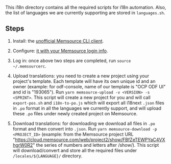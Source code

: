 This i18n directory contains all the required scripts for i18n automation. Also, the list of languages we are currently supporting are stored in `languages.sh`.

## Steps

1. Install: the [unofficial Memsource CLI client](https://github.com/unofficial-memsource/memsource-cli-client#pip-install).

2. Configure: [it with your Memsource login info](https://github.com/unofficial-memsource/memsource-cli-client#configuration-red-hat-enterprise-linux-derivatives).

3. Log in: once above two steps are completed, run `source ~/.memsourcerc`.

4. Upload translations: you need to create a new project using your project's template. Each template will have its own unique id and an owner (example: for odf-console, name of our template is "OCP ODF UI" and id is "193065").
   Run `yarn memsource-upload -v <VERSION> -s <SPRINT>`.
   This script will create a new project for you and will call `export-pos.sh` and `i18n-to-po.js` which will export all i18next `.json` files in `.po` format in all the languages we currently support, and will upload these `.po` files under newly created project on Memsource.

5. Download translations: for downloading we download all files in `.po` format and then convert into `.json`.
   Run `yarn memsource-download -p <PROJECT_ID>` (example: from the Memsource project URL "https://cloud.memsource.com/web/project2/show/FBfZeTEWPYaC4VXhgrW0R2" the series of numbers and letters after /show/).
   This script will download/convert and store all the required files under `/locales/${LANGUAGE}/` directory.
